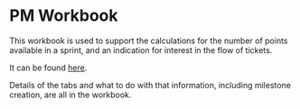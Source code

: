 # PM Workbook

This workbook is used to support the calculations for the number of points available in a sprint, and an indication for interest in the flow of tickets.

It can be found [here](https://stfc365.sharepoint.com/:x:/r/sites/ISISProjects-181/Project%20Management%20Documents/IBEX%20Pm%20calculations.xlsx?d=w44859227499244e6bf092cc7b74411a8&csf=1&web=1&e=joqvGu).

Details of the tabs and what to do with that information, including milestone creation, are all in the workbook.